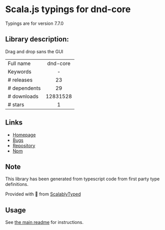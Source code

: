 
# Scala.js typings for dnd-core

Typings are for version 7.7.0

## Library description:
Drag and drop sans the GUI

|                    |                 |
| ------------------ | :-------------: |
| Full name          | dnd-core |
| Keywords           | - |
| # releases         | 23 |
| # dependents       | 29 |
| # downloads        | 12831528 |
| # stars            | 1 |

## Links
- [Homepage](https://github.com/react-dnd/react-dnd#readme)
- [Bugs](https://github.com/react-dnd/react-dnd/issues)
- [Repository](https://github.com/react-dnd/react-dnd)
- [Npm](https://www.npmjs.com/package/dnd-core)
    


## Note
This library has been generated from typescript code from first party type definitions.

Provided with :purple_heart: from [ScalablyTyped](https://github.com/oyvindberg/ScalablyTyped)

## Usage
See [the main readme](../../readme.md) for instructions.


